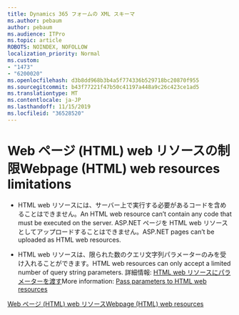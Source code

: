 ```yaml
---
title: Dynamics 365 フォームの XML スキーマ
ms.author: pebaum
author: pebaum
ms.audience: ITPro
ms.topic: article
ROBOTS: NOINDEX, NOFOLLOW
localization_priority: Normal
ms.custom:
- "1473"
- "6200020"
ms.openlocfilehash: d3b8dd968b3b4a5f774336b529718bc20870f955
ms.sourcegitcommit: b43f77221f47b50c41197a448a9c26c423ce1ad5
ms.translationtype: MT
ms.contentlocale: ja-JP
ms.lasthandoff: 11/15/2019
ms.locfileid: "36528520"
---
```

# <a name="webpage-html-web-resources-limitations"></a><span data-ttu-id="6cdff-102">Web ページ (HTML) web リソースの制限</span><span class="sxs-lookup"><span data-stu-id="6cdff-102">Webpage (HTML) web resources limitations</span></span>

* <span data-ttu-id="6cdff-103">HTML web リソースには、サーバー上で実行する必要があるコードを含めることはできません。</span><span class="sxs-lookup"><span data-stu-id="6cdff-103">An HTML web resource can’t contain any code that must be executed on the server.</span></span> <span data-ttu-id="6cdff-104">ASP.NET ページを HTML web リソースとしてアップロードすることはできません。</span><span class="sxs-lookup"><span data-stu-id="6cdff-104">ASP.NET pages can’t be uploaded as HTML web resources.</span></span>

* <span data-ttu-id="6cdff-105">HTML web リソースは、限られた数のクエリ文字列パラメーターのみを受け入れることができます。</span><span class="sxs-lookup"><span data-stu-id="6cdff-105">HTML web resources can only accept a limited number of query string parameters.</span></span> <span data-ttu-id="6cdff-106">詳細情報: [HTML web リソースにパラメーターを渡す](https://docs.microsoft.com/dynamics365/customer-engagement/developer/webpage-html-web-resources#BKMK_PassingParametersToWebResources)</span><span class="sxs-lookup"><span data-stu-id="6cdff-106">More information: [Pass parameters to HTML web resources](https://docs.microsoft.com/dynamics365/customer-engagement/developer/webpage-html-web-resources#BKMK_PassingParametersToWebResources)</span></span>

[<span data-ttu-id="6cdff-107">Web ページ (HTML) web リソース</span><span class="sxs-lookup"><span data-stu-id="6cdff-107">Webpage (HTML) web resources</span></span>](https://docs.microsoft.com/dynamics365/customer-engagement/developer/webpage-html-web-resources)
